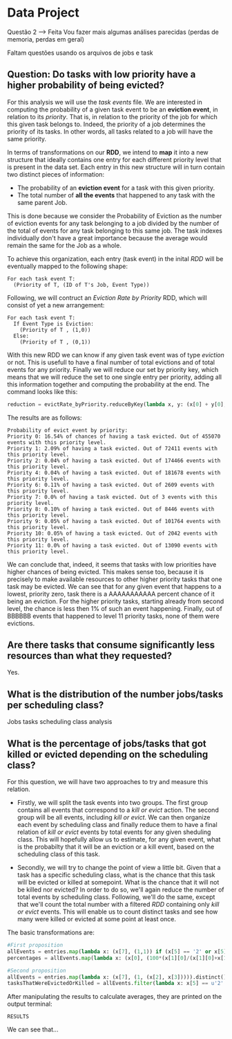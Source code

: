 

# Data Project


Questão 2 --> Feita
Vou fazer mais algumas análises parecidas (perdas de memoria, perdas em geral)

Faltam questões usando os arquivos de jobs e task

## Question: Do tasks with low priority have a higher probability of being evicted?

For this analysis we will use the _task events_ file. We are interested in computing the probability of a given task event to be an
**eviction event**, in relation to its _priority_. That is, in relation to the priority of the job for which this given task belongs to. 
Indeed, the priority of a job determines the priority of its tasks. In other words, all tasks related to a job will have the same priority.

In terms of transformations on our __RDD__, we intend to __map__ it into a new structure that ideally contains one entry for each different priority level that is present in the data set. 
Each entry in this new structure will in turn contain two distinct pieces of information: 

* The probability of an **eviction event** for a task with this given priority. 
* The total number of **all the events** that happened to any task with the same parent Job.

This is done because we consider the Probability of Eviction as the number of eviction events for any task belonging to a job divided by the number of the total of events for any task belonging to this same job. The task indexes individually don't have a great importance because the average would remain the same for the Job as a whole.

To achieve this organization, each entry (task event) in the inital _RDD_ will be eventually mapped to the following shape: 

```
For each task event T:
  (Priority of T, (ID of T's Job, Event Type))
```
Following, we will contruct an _Eviction Rate by Priority_ RDD, which will consist of yet a new arrangement: 

```
For each task event T:
  If Event Type is Eviction:
    (Priority of T , (1,0))
  Else:
    (Priority of T , (0,1))
```
With this new RDD we can know if any given task event was of type _eviction_ or not. This is usefull to have a final number of total evictions and of total events for any priority.
Finally we will reduce our set by priority key, which means that we will reduce the set to one single entry per priority, adding all this information together and computing the probability at the end. The command looks like this:

```Python
reduction = evictRate_byPriority.reduceByKey(lambda x, y: (x[0] + y[0], x[1]+y[1])).map(lambda x: (int(x[0]), (100*(x[1][0]/(x[1][0]+x[1][1])), x[1][0]+x[1][1])))
```

The results are as follows:

```
Probability of evict event by priority:
Priority 0: 16.54% of chances of having a task evicted. Out of 455070 events with this priority level.
Priority 1: 2.09% of having a task evicted. Out of 72411 events with this priority level.
Priority 2: 0.04% of having a task evicted. Out of 174466 events with this priority level.
Priority 4: 0.04% of having a task evicted. Out of 181678 events with this priority level.
Priority 6: 0.11% of having a task evicted. Out of 2609 events with this priority level.
Priority 7: 0.0% of having a task evicted. Out of 3 events with this priority level.
Priority 8: 0.10% of having a task evicted. Out of 8446 events with this priority level.
Priority 9: 0.05% of having a task evicted. Out of 101764 events with this priority level.
Priority 10: 0.05% of having a task evicted. Out of 2042 events with this priority level.
Priority 11: 0.0% of having a task evicted. Out of 13090 events with this priority level.
```
We can conclude that, indeed, it seems that tasks with low priorities have higher chances of being evicted. This makes sense too, because it is precisely to make available resources to other higher priority tasks that one task may be evicted.
We can see that for any given event that happens to a lowest, priority zero, task there is a AAAAAAAAAAA percent chance of it being an eviction. For the higher priority tasks, starting already from second level, the chance is less then 1% of such an event happening. Finally, out of BBBBBB events that happened to level 11 priority tasks, none of them were evictions.

## Are there tasks that consume significantly less resources than what they requested?
Yes.

## What is the distribution of the number jobs/tasks per scheduling class?

Jobs tasks scheduling class analysis


## What is the percentage of jobs/tasks that got killed or evicted depending on the scheduling class?

For this question, we will have two approaches to try and measure this relation.

* Firstly, we will split the task events into two groups. The first group contains all events that correspond to a _kill or evict_ action. The second group will be all events, including _kill or evict_. We can then organize each event by scheduling class and finally reduce them to have a final relation of _kill or evict_ events by total events for any given sheduling class. This will hopefully allow us to estimate, for any given event, what is the probabilty that it will be an eviction or a kill event, based on the scheduling class of this task.

* Secondly, we will try to change the point of view a little bit. Given that a task has a specific scheduling class, what is the chance that this task will be evicted or killed at somepoint. What is the chance that it will not be killed nor evicted? In order to do so, we'll again reduce the number of total events by scheduling class. Following, we'll do the same, except that we'll count the total number with a filtered _RDD_ containing only _kill or evict_ events. This will enable us to count distinct tasks and see how many were killed or evicted at some point at least once. 

The basic transformations are:
```Python
#First proposition
allEvents = entries.map(lambda x: (x[7], (1,1)) if (x[5] == '2' or x[5] == '5') else (x[7], (0,1))).reduceByKey(lambda x, y: (x[0] + y[0], x[1]+y[1]))
percentages = allEvents.map(lambda x: (x[0], (100*(x[1][0]/(x[1][0]+x[1][1])))))

#Second proposition
allEvents = entries.map(lambda x: (x[7], (1, (x[2], x[3])))).distinct().reduceByKey(lambda x, y: (x[0] + y[0], x[1]))
tasksThatWereEvictedOrKilled = allEvents.filter(lambda x: x[5] == u'2' or x[5] ==u'5').map(lambda x: (x[7], (1, (x[2], x[3])))).distinct().reduceByKey(lambda x, y: (x[0] + y[0], x[1]))

```
After manipulating the results to calculate averages, they are printed on the output terminal:

```
RESULTS
```

We can see that...

